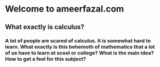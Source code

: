 # Welcome to ameerfazal.com

## What exactly is calculus?

### A lot of people are scared of calculus. It is somewhat hard to learn. What exactly is this behemoth of mathematics that a lot of us have to learn at scool or college? What is the main idea? How to get a feel for this subject?  
 
